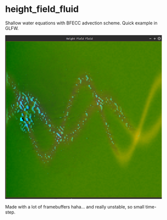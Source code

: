 # height_field_fluid
Shallow water equations with BFECC advection scheme. Quick example in GLFW.

![image](example.png)

Made with a lot of framebuffers haha... and really unstable, so small time-step.
